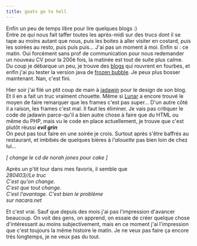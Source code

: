 ```yaml
---
title: goats go to hell
---
```


Enfin un peu de temps libre pour lire quelques blogs :)  
Entre ze qui nous fait taffer toutes les après-midi sur des trucs dont il se
tape au moins autant que nous, puis les boites à aller visiter en costard,
puis les soirées au resto, puis puis puis... J'ai pas un moment à moi. Enfin
si : ce matin. Oui forcément sans prof de communication pour nous redemander
un nouveau CV pour la 200è fois, la matinée est tout de suite plus calme.  
Du coup je débarque un peu, je trouve des [blogs](http://chocapic.junkle.org/)
qui rouvrent en fourbes, et enfin j'ai pu tester la version java de [frozen
bubble](http://glenn.sanson.free.fr/fb/). Je peux plus bosser maintenant. Nan,
c'est fini.

Hier soir j'ai filé un ptit coup de main à
[jadawin](http://tuxaco.ath.cx/welcome.html) pour le design de son blog. Et il
en a fait un truc vraiment chouette. Même si
[Lunar](http://lune.talath.net/~lunar/blog/) a encore trouvé le moyen de faire
remarquer que les frames c'est pas super... D'un autre côté il a raison, les
frames c'est mal. Il faut les éliminer. Je vais pas critiquer le code de
jadawin parce-qu'il a bien autre chose à faire que du HTML ou même du PHP,
mais vu le code en place actuellement, je trouve que c'est plutôt réussi
***evil grin***  
On peut pas tout faire en une soirée je crois. Surtout après s'être baffrés au
restaurant, et imbibés de quelques bières à _l'alouette_ pas bien loin de chez
lui...

_[ change le cd de norah jones pour cake ]_

Après un p'tit tour dans mes favoris, il semble que  
_280403//Le truc  
C'est qu'on change.  
C'est que tout change.  
C'est l'avantage. C'est bien le problème  
sur nacara.net_

Et c'est vrai. Sauf que depuis des mois j'ai pas l'impression d'avancer
beaucoup. On voit des gens, on apprend, on essaie de créer quelque chose
d'intéressant au moins subjectivement, mais en ce moment j'ai l'impression que
c'est toujours la même histoire le matin. Je ne veux pas faire ça encore très
longtemps, je ne veux pas du tout.

